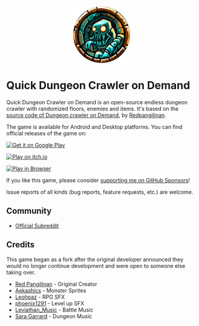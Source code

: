 <div align="center">
<img alt="Logo" src="./assets/icon/logo.webp" height="150px" ></img>
</div>

# Quick Dungeon Crawler on Demand

Quick Dungeon Crawler on Demand is an open-source endless dungeon crawler with randomized floors, enemies and items. It's based on the [source code of Dungeon crawler on Demand](https://github.com/redpangilinan/dungeon-crawler-rpg-od), by [Redpangilinan](https://github.com/redpangilinan).

The game is available for Android and Desktop platforms. You can find official releases of the game on:

[![Get it on Google Play](https://play.google.com/intl/en_us/badges/static/images/badges/en_badge_web_generic.png)](https://play.google.com/store/apps/details?id=com.thomaspeissl.quick_dungeon_crawler_od.twa)

[![Play on itch.io](https://img.shields.io/badge/Play%20on-itch.io-red?logo=itch-io)](https://werkstattl.itch.io/quick-dungeon-crawler-on-demand)

[![Play in Browser](https://img.shields.io/badge/Play%20in-Browser-blue?logo=google-chrome&logoColor=white)](https://dungeon.werkstattl.com/)

If you like this game, please consider [supporting me on GitHub Sponsors](https://github.com/sponsors/7underlines)!

Issue reports of all kinds (bug reports, feature requests, etc.) are welcome.


## Community

- [Official Subreddit](https://www.reddit.com/r/QuickDungeonCrawler/)

## Credits

This game began as a fork after the original developer announced they would no longer continue development and were open to someone else taking over.

- [Red Pangilinan](https://github.com/redpangilinan) - Original Creator
- [Aekashics](https://aekashics.itch.io/) - Monster Sprites
- [Leohpaz](https://leohpaz.itch.io/) - RPG SFX
- [phoenix1291](https://phoenix1291.itch.io/sound-effects-pack-2) - Level up SFX
- [Leviathan_Music](https://soundcloud.com/leviathan254) - Battle Music
- [Sara Garrard](https://sonatina.itch.io/letsadventure) - Dungeon Music
